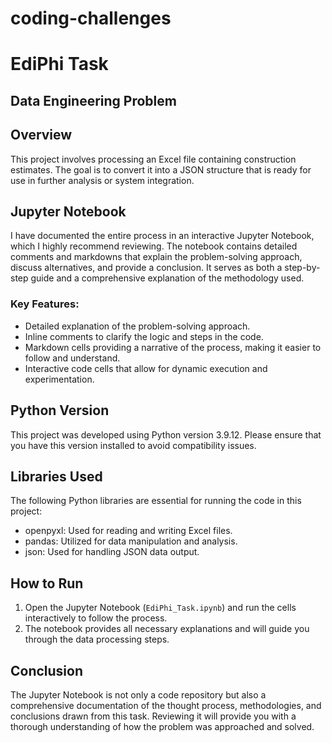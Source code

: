 # coding-challenges

# EdiPhi Task

## Data Engineering Problem

## Overview

This project involves processing an Excel file containing construction estimates. The goal is to convert it into a JSON structure that is ready for use in further analysis or system integration.

## Jupyter Notebook

I have documented the entire process in an interactive Jupyter Notebook, which I highly recommend reviewing. The notebook contains detailed comments and markdowns that explain the problem-solving approach, discuss alternatives, and provide a conclusion. It serves as both a step-by-step guide and a comprehensive explanation of the methodology used.

### Key Features:

- Detailed explanation of the problem-solving approach.
- Inline comments to clarify the logic and steps in the code.
- Markdown cells providing a narrative of the process, making it easier to follow and understand.
- Interactive code cells that allow for dynamic execution and experimentation.

## Python Version

This project was developed using Python version 3.9.12. Please ensure that you have this version installed to avoid compatibility issues.

## Libraries Used

The following Python libraries are essential for running the code in this project:

- openpyxl: Used for reading and writing Excel files.
- pandas: Utilized for data manipulation and analysis.
- json: Used for handling JSON data output.

## How to Run

1. Open the Jupyter Notebook (`EdiPhi_Task.ipynb`) and run the cells interactively to follow the process.
2. The notebook provides all necessary explanations and will guide you through the data processing steps.

## Conclusion

The Jupyter Notebook is not only a code repository but also a comprehensive documentation of the thought process, methodologies, and conclusions drawn from this task. Reviewing it will provide you with a thorough understanding of how the problem was approached and solved.
